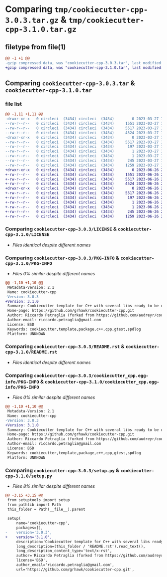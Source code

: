 # Comparing `tmp/cookiecutter-cpp-3.0.3.tar.gz` & `tmp/cookiecutter-cpp-3.1.0.tar.gz`

## filetype from file(1)

```diff
@@ -1 +1 @@
-gzip compressed data, was "cookiecutter-cpp-3.0.3.tar", last modified: Mon Mar 27 17:42:07 2023, max compression
+gzip compressed data, was "cookiecutter-cpp-3.1.0.tar", last modified: Mon Jun 26 21:32:05 2023, max compression
```

## Comparing `cookiecutter-cpp-3.0.3.tar` & `cookiecutter-cpp-3.1.0.tar`

### file list

```diff
@@ -1,11 +1,11 @@
-drwxr-xr-x   0 circleci  (3434) circleci  (3434)        0 2023-03-27 17:42:07.229573 cookiecutter-cpp-3.0.3/
--rw-r--r--   0 circleci  (3434) circleci  (3434)     1551 2023-03-27 17:42:03.000000 cookiecutter-cpp-3.0.3/LICENSE
--rw-r--r--   0 circleci  (3434) circleci  (3434)     5517 2023-03-27 17:42:07.229573 cookiecutter-cpp-3.0.3/PKG-INFO
--rw-r--r--   0 circleci  (3434) circleci  (3434)     4524 2023-03-27 17:42:03.000000 cookiecutter-cpp-3.0.3/README.rst
-drwxr-xr-x   0 circleci  (3434) circleci  (3434)        0 2023-03-27 17:42:07.229573 cookiecutter-cpp-3.0.3/cookiecutter_cpp.egg-info/
--rw-r--r--   0 circleci  (3434) circleci  (3434)     5517 2023-03-27 17:42:07.000000 cookiecutter-cpp-3.0.3/cookiecutter_cpp.egg-info/PKG-INFO
--rw-r--r--   0 circleci  (3434) circleci  (3434)      197 2023-03-27 17:42:07.000000 cookiecutter-cpp-3.0.3/cookiecutter_cpp.egg-info/SOURCES.txt
--rw-r--r--   0 circleci  (3434) circleci  (3434)        1 2023-03-27 17:42:07.000000 cookiecutter-cpp-3.0.3/cookiecutter_cpp.egg-info/dependency_links.txt
--rw-r--r--   0 circleci  (3434) circleci  (3434)        1 2023-03-27 17:42:07.000000 cookiecutter-cpp-3.0.3/cookiecutter_cpp.egg-info/top_level.txt
--rw-r--r--   0 circleci  (3434) circleci  (3434)      245 2023-03-27 17:42:07.229573 cookiecutter-cpp-3.0.3/setup.cfg
--rw-r--r--   0 circleci  (3434) circleci  (3434)     1259 2023-03-27 17:42:03.000000 cookiecutter-cpp-3.0.3/setup.py
+drwxr-xr-x   0 circleci  (3434) circleci  (3434)        0 2023-06-26 21:32:05.468337 cookiecutter-cpp-3.1.0/
+-rw-r--r--   0 circleci  (3434) circleci  (3434)     1551 2023-06-26 21:32:02.000000 cookiecutter-cpp-3.1.0/LICENSE
+-rw-r--r--   0 circleci  (3434) circleci  (3434)     5517 2023-06-26 21:32:05.468337 cookiecutter-cpp-3.1.0/PKG-INFO
+-rw-r--r--   0 circleci  (3434) circleci  (3434)     4524 2023-06-26 21:32:02.000000 cookiecutter-cpp-3.1.0/README.rst
+drwxr-xr-x   0 circleci  (3434) circleci  (3434)        0 2023-06-26 21:32:05.468337 cookiecutter-cpp-3.1.0/cookiecutter_cpp.egg-info/
+-rw-r--r--   0 circleci  (3434) circleci  (3434)     5517 2023-06-26 21:32:05.000000 cookiecutter-cpp-3.1.0/cookiecutter_cpp.egg-info/PKG-INFO
+-rw-r--r--   0 circleci  (3434) circleci  (3434)      197 2023-06-26 21:32:05.000000 cookiecutter-cpp-3.1.0/cookiecutter_cpp.egg-info/SOURCES.txt
+-rw-r--r--   0 circleci  (3434) circleci  (3434)        1 2023-06-26 21:32:05.000000 cookiecutter-cpp-3.1.0/cookiecutter_cpp.egg-info/dependency_links.txt
+-rw-r--r--   0 circleci  (3434) circleci  (3434)        1 2023-06-26 21:32:05.000000 cookiecutter-cpp-3.1.0/cookiecutter_cpp.egg-info/top_level.txt
+-rw-r--r--   0 circleci  (3434) circleci  (3434)      245 2023-06-26 21:32:05.468337 cookiecutter-cpp-3.1.0/setup.cfg
+-rw-r--r--   0 circleci  (3434) circleci  (3434)     1259 2023-06-26 21:32:02.000000 cookiecutter-cpp-3.1.0/setup.py
```

### Comparing `cookiecutter-cpp-3.0.3/LICENSE` & `cookiecutter-cpp-3.1.0/LICENSE`

 * *Files identical despite different names*

### Comparing `cookiecutter-cpp-3.0.3/PKG-INFO` & `cookiecutter-cpp-3.1.0/PKG-INFO`

 * *Files 0% similar despite different names*

```diff
@@ -1,10 +1,10 @@
 Metadata-Version: 2.1
 Name: cookiecutter-cpp
-Version: 3.0.3
+Version: 3.1.0
 Summary: Cookiecutter template for C++ with several libs ready to be used.
 Home-page: https://github.com/grhawk/cookiecutter-cpp.git
 Author: Riccardo Petraglia (forked from https://github.com/audreyr/cookiecutter-pypackage)
 Author-email: riccardo.petraglia@gmail.com
 License: BSD
 Keywords: cookiecutter,template,package,c++,cpp,gtest,spdlog
 Platform: UNKNOWN
```

### Comparing `cookiecutter-cpp-3.0.3/README.rst` & `cookiecutter-cpp-3.1.0/README.rst`

 * *Files identical despite different names*

### Comparing `cookiecutter-cpp-3.0.3/cookiecutter_cpp.egg-info/PKG-INFO` & `cookiecutter-cpp-3.1.0/cookiecutter_cpp.egg-info/PKG-INFO`

 * *Files 0% similar despite different names*

```diff
@@ -1,10 +1,10 @@
 Metadata-Version: 2.1
 Name: cookiecutter-cpp
-Version: 3.0.3
+Version: 3.1.0
 Summary: Cookiecutter template for C++ with several libs ready to be used.
 Home-page: https://github.com/grhawk/cookiecutter-cpp.git
 Author: Riccardo Petraglia (forked from https://github.com/audreyr/cookiecutter-pypackage)
 Author-email: riccardo.petraglia@gmail.com
 License: BSD
 Keywords: cookiecutter,template,package,c++,cpp,gtest,spdlog
 Platform: UNKNOWN
```

### Comparing `cookiecutter-cpp-3.0.3/setup.py` & `cookiecutter-cpp-3.1.0/setup.py`

 * *Files 8% similar despite different names*

```diff
@@ -3,15 +3,15 @@
 from setuptools import setup
 from pathlib import Path
 this_folder = Path(__file__).parent
 
 setup(
     name='cookiecutter-cpp',
     packages=[],
-    version='3.0.3',
+    version='3.1.0',
     description='Cookiecutter template for C++ with several libs ready to be used.',
     long_description=(this_folder / 'README.rst').read_text(),
     long_description_content_type='text/x-rst',
     author='Riccardo Petraglia (forked from https://github.com/audreyr/cookiecutter-pypackage)',
     license='BSD',
     author_email='riccardo.petraglia@gmail.com',
     url='https://github.com/grhawk/cookiecutter-cpp.git',
```


